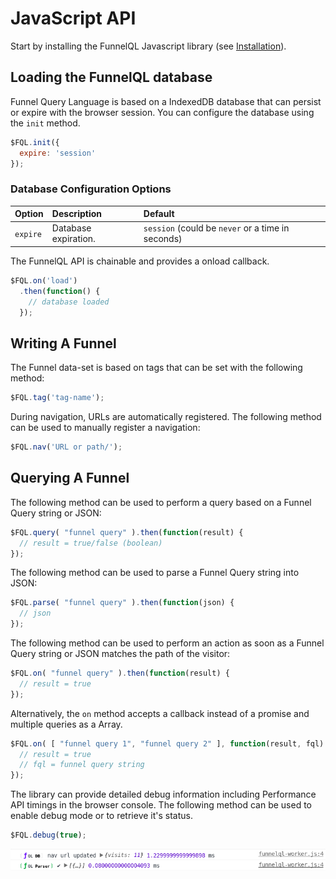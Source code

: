 # JavaScript API

Start by installing the FunnelQL Javascript library \(see [Installation](javascript-api.md#install)\).

## Loading the FunnelQL database

Funnel Query Language is based on a IndexedDB database that can persist or expire with the browser session. You can configure the database using the `init` method.

```javascript
$FQL.init({
  expire: 'session'
});
```

### Database Configuration Options

| Option | Description | Default |
| :--- | :--- | :--- |
| `expire` | Database expiration. | `session` \(could be `never` or a time in seconds\) |

The FunnelQL API is chainable and provides a onload callback.

```javascript
$FQL.on('load')
  .then(function() {
    // database loaded
  });
```

## Writing A Funnel

The Funnel data-set is based on tags that can be set with the following method:

```javascript
$FQL.tag('tag-name');
```

During navigation, URLs are automatically registered. The following method can be used to manually register a navigation:

```javascript
$FQL.nav('URL or path/');
```

## Querying A Funnel

The following method can be used to perform a query based on a Funnel Query string or JSON:

```javascript
$FQL.query( "funnel query" ).then(function(result) {
  // result = true/false (boolean)
});
```

The following method can be used to parse a Funnel Query string into JSON:

```javascript
$FQL.parse( "funnel query" ).then(function(json) {
  // json
});
```

The following method can be used to perform an action as soon as a Funnel Query string or JSON matches the path of the visitor:

```javascript
$FQL.on( "funnel query" ).then(function(result) {
  // result = true 
});
```

Alternatively, the `on` method accepts a callback instead of a promise and multiple queries as a Array.

```javascript
$FQL.on( [ "funnel query 1", "funnel query 2" ], function(result, fql) {
  // result = true 
  // fql = funnel query string
});
```

The library can provide detailed debug information including Performance API timings in the browser console. The following method can be used to enable debug mode or to retrieve it's status.

```javascript
$FQL.debug(true);
```
![FunnelQL Browser Console Debug Info](./assets/debug-console.png)